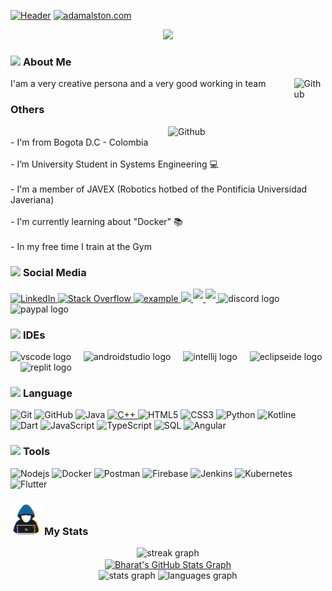 [![Header](https://github.com/adamalston/adamalston/raw/master/profile.gif)](https://www.youtube.com/watch?v=dQw4w9WgXcQ)
[![adamalston.com](https://img.shields.io/badge/-ADAMALSTON.COM-000000?style=for-the-badge&logo=react&logoColor=white)](https://www.adamalston.com/)

<p align="center">
  <a href="https://github.com/santag207/readme-typing-svg"><img src="C:\Users\Santago Castro\Documents\GitHub\Santag207\resources\KDDpcKigbfFpnejZs6.webp?font=Time+New+Roman&color=cyan&size=25&center=true&vCenter=true&width=600&height=100&lines=Assalamu+O+Alaikum+Warahmatullah..&hearts;++;Hey There,;Hola, Que tal?,;CTF+Newbie,;Active+Learner/Researcher,;Love+to+learn+new+stuffs..<3"></a>
</p>

 ### <picture align="center"> <img src = "https://media0.giphy.com/media/KDDpcKigbfFpnejZs6/giphy.gif?raw=true" width = 100px>  </picture> About Me
 
<img width="10%" align="right" alt="Github" src="https://media.giphy.com/media/TEnXkcsHrP4YedChhA/giphy.gif" />

 I'am a very creative persona and a very good working in team

### Others

<img width="50%" align="right" alt="Github" src="https://raw.githubusercontent.com/onimur/.github/master/.resources/git-header.svg" />

<div align="left">
    <br>- I'm from Bogota D.C - Colombia</br>
    <br>- I’m University Student in Systems Engineering 💻 </br>
    <br>- I'm a member of JAVEX (Robotics hotbed of the Pontificia Universidad Javeriana)</br>
    <br>- I'm currently learning about "Docker" 📚 </br>
    <br>- In my free time I train at the Gym </br>
</div>

### <picture> <img src = "https://raw.githubusercontent.com/ShahriarShafin/ShahriarShafin/main/Assets/handshake.gif?raw=true" width = 80px>  </picture> Social Media

<a href="https://www.linkedin.com/in/santiago-castro-zuluaga-9959bb252/" target="_blank">
    <img alt="LinkedIn" src="https://img.shields.io/badge/LinkedIn-0077B5?style=for-the-badge&logo=linkedin&logoColor=white">
  </a>   
   <a href="https://stackoverflow.com/users/25487587/santiago-castro-zuluaga" target="_blank">
    <img alt="Stack Overflow" src="https://img.shields.io/badge/Stack_Overflow-FE7A16?style=for-the-badge&logo=stack-overflow&logoColor=white">
  </a> 

  <a href="mailto:castrozsantiago@javeriana.edu.co?subject=Feedback%20From%20Github&body=Hello," target="_blank">
    <img src="https://img.shields.io/badge/Outlook-0078D4.svg?style=for-the-badge&logo=microsoftoutlook&logoColor=white" alt="example"/>
  </a>
  <a href="mailto:castrosantiago476@gmail.com"><img src="https://img.shields.io/badge/-Gmail-D14836?style=for-the-badge&logo=Gmail&logoColor=white style= margin-bottom: 5px;"></img>
  </a>
    <a href="https://x.com/santag1721" target="_blank">
      <img src="https://https://cdn.freebiesupply.com/logos/large/2x/twitter-logo-black-and-white.png?color=BF1562&style=for-the-badge&logo=instagram&logoColor=white" t=twitter style="margin-bottom: 5px;" />
    </a>
  <a href="https://www.instagram.com/santag207/" target="_blank">
    <img src="https://img.shields.io/badge/instagram-%ff5851db.svg?color=BF1562&style=for-the-badge&logo=instagram&logoColor=white" t=instagram style="margin-bottom: 5px;" />
  </a>

  <img src="https://raw.githubusercontent.com/maurodesouza/profile-readme-generator/master/src/assets/icons/social/discord/default.svg" width="52" height="40" alt="discord logo"  />
  <img src="https://raw.githubusercontent.com/maurodesouza/profile-readme-generator/master/src/assets/icons/social/paypal/default.svg" width="52" height="40" alt="paypal logo"  />
</div>

 ### <picture> <img src = "https://github.com/7oSkaaa/7oSkaaa/blob/main/Images/IDEs.gif?raw=true" width = 40px>  </picture> IDEs

<div align="left">

  <img src="https://cdn.jsdelivr.net/gh/devicons/devicon/icons/vscode/vscode-original.svg" height="40" alt="vscode logo"  />
  <img width="12" />
  <img src="https://cdn.jsdelivr.net/gh/devicons/devicon/icons/androidstudio/androidstudio-original.svg" height="40" alt="androidstudio logo"  />
  <img width="12" />
  <img src="https://cdn.jsdelivr.net/gh/devicons/devicon/icons/intellij/intellij-original.svg" height="40" alt="intellij logo"  />
  <img width="12" />
  <img src="https://skillicons.dev/icons?i=eclipse" height="40" alt="eclipseide logo"  />
  <img width="12" />
  <img src="https://cdn.simpleicons.org/replit/F26207" height="40" alt="replit logo"  />
</div>

### <picture> <img src = "https://media2.giphy.com/media/QssGEmpkyEOhBCb7e1/giphy.gif?raw=true" width = 30px>  </picture> Language

![Git](https://img.shields.io/badge/-Git-%23F05032?style=flat-square&logo=git&logoColor=%23ffffff)
![GitHub](https://img.shields.io/badge/-GitHub-181717?style=flat-square&logo=github)
![Java](http://img.shields.io/badge/-Java-5B4638?style=flat-square&logo=java&logoColor=ffffff)
<a href="https://www.w3schools.com/cpp/" target="_blank"> 
    <img alt="C++" src="https://img.shields.io/badge/C++-%2300599C.svg?logo=c%2B%2B&logoColor=white">
  </a> 
![HTML5](https://img.shields.io/badge/-HTML5-%23E44D27?style=flat-square&logo=html5&logoColor=ffffff)
![CSS3](https://img.shields.io/badge/-CSS3-%231572B6?style=flat-square&logo=css3)
![Python](https://img.shields.io/badge/-Python-000000?style=flat&logo=python)
![Kotline](https://img.shields.io/badge/-Kotline-000000?style=flat&logo=Kotline)
![Dart](https://img.shields.io/badge/-Dart-000000?style=flat&logo=Dart&logoColor=ffffff&labelColor=%23007acc&color=%23007acc)
![JavaScript](https://img.shields.io/badge/-JavaScript-%23F7DF1C?style=flat-square&logo=javascript&logoColor=000000&labelColor=%23FFCE5A&color=%23FFCE5A)
![TypeScript](https://img.shields.io/badge/-TypeScript-000000?style=flat&logo=typescript&logoColor=007ACC)
![SQL](https://img.shields.io/badge/-SQL-000000?style=flat&logo=MySQL&logoColor=ffffff&logoColor=23007acc)
![Angular](https://img.shields.io/badge/-Angular-000000?style=flat&logo=Angular&logoColor=000000&labelColor=ff0000&color=ff0000&logoColor=000000)

### <picture> <img src = "https://i.pinimg.com/originals/57/18/5d/57185d2176d7cbaebdb74c00ce1b9ebf.gif?raw=true" width = 60px>  </picture> Tools

![Nodejs](https://img.shields.io/badge/-Nodejs-339933?style=flat-square&logo=Node.js&logoColor=ffffff)
![Docker](https://img.shields.io/badge/-Docker-000?&logo=Docker)
![Postman](https://img.shields.io/badge/-Postman-000?&logo=Postman)
![Firebase](https://img.shields.io/badge/-Firebase-FFCA28?style=flat-square&logo=firebase&logoColor=000000)
![Jenkins](https://img.shields.io/badge/-Jenkins-000?&logo=Jenkins&logoColor=000000&labelColor=ff0000&color=ff0000)
![Kubernetes](https://img.shields.io/badge/-Kubernetes-000?&logo=Kubernetes)
![Flutter](https://img.shields.io/badge/-Flutter-000?&logo=Flutter)

### <picture> <img src = "https://github.com/0xAbdulKhalid/0xAbdulKhalid/raw/main/assets/mdImages/about_me.gif?raw=true" width = 50px>  </picture> My Stats
<div align="center">
  <img src="https://streak-stats.demolab.com?user=santag207&locale=en&mode=daily&theme=dark&hide_border=false&border_radius=5&order=3" height="220" alt="streak graph"  />
</div>

<div align="center">
<a href="https://github.com/Santag207/Santag207">
  <img align="center" src="https://github-profile-summary-cards.vercel.app/api/cards/profile-details?username=Santag207&theme=gruvbox&hide_border=true)](https://github.com/Santag207" alt="Bharat's GitHub Stats Graph"/>
</a>
</div>

<div align="center">
  <img src="https://github-readme-stats.vercel.app/api?username=santag207&hide_title=false&hide_rank=false&show_icons=true&include_all_commits=true&count_private=true&disable_animations=false&theme=gruvbox&locale=en&hide_border=false" height="150" alt="stats graph"  />
  <img src="https://github-readme-stats.vercel.app/api/top-langs?username=santag207&locale=en&hide_title=false&layout=compact&card_width=320&langs_count=5&theme=gruvbox&hide_border=false" height="150" alt="languages graph"  />
</div>
